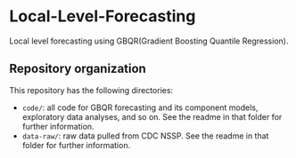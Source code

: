 # Local-Level-Forecasting

Local level forecasting using GBQR(Gradient Boosting Quantile Regression).

## Repository organization

This repository has the following directories:

- `code/`: all code for GBQR forecasting and its component models, exploratory data analyses, and so on. See the readme in that folder for further information.
- `data-raw/`: raw data pulled from CDC NSSP. See the readme in that folder for further information.
